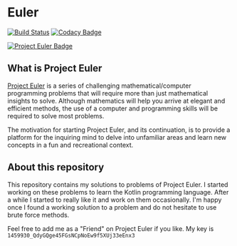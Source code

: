 # Euler

[![Build Status](https://dev.azure.com/huddeldaddel/huddeldaddel/_apis/build/status/huddeldaddel.euler?branchName=master)](https://dev.azure.com/huddeldaddel/huddeldaddel/_build/latest?definitionId=2&branchName=master)
[![Codacy Badge](https://api.codacy.com/project/badge/Grade/1af8cc0c84244a0083b5b9fc7c05135b)](https://app.codacy.com/app/huddeldaddel/euler?utm_source=github.com&utm_medium=referral&utm_content=huddeldaddel/euler&utm_campaign=Badge_Grade_Dashboard)

[![Project Euler Badge](https://projecteuler.net/profile/huddeldaddel.png)](https://projecteuler.net/profile/huddeldaddel.png)

## What is Project Euler

[Project Euler](https://projecteuler.net/) is a series of challenging mathematical/computer programming problems that
will require more than just mathematical insights to solve. Although mathematics will help you arrive at elegant and
efficient methods, the use of a computer and programming skills will be required to solve most problems.

The motivation for starting Project Euler, and its continuation, is to provide a platform for the inquiring mind to 
delve into unfamiliar areas and learn new concepts in a fun and recreational context.

## About this repository

This repository contains my solutions to problems of Project Euler. I started working on these problems to learn the
Kotlin programming language. After a while I started to really like it and work on them occasionally. I'm happy once I
found a working solution to a problem and do not hesitate to use brute force methods.

Feel free to add me as a "Friend" on Project Euler if you like. My key is `1459930_QdyGQge45FGsNCpNoEw9f5XUj33eEnx3`
